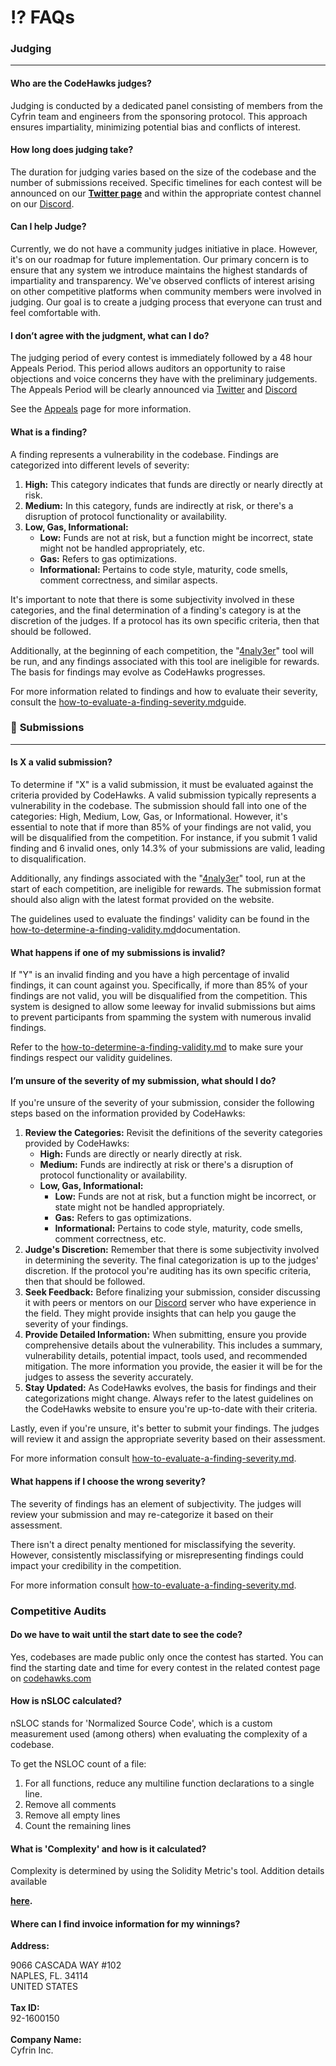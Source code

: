 # ⁉️ FAQs

### **Judging**

***

#### **Who are the CodeHawks judges?**

Judging is conducted by a dedicated panel consisting of members from the Cyfrin team and engineers from the sponsoring protocol. This approach ensures impartiality, minimizing potential bias and conflicts of interest.

#### **How long does judging take?**

The duration for judging varies based on the size of the codebase and the number of submissions received. Specific timelines for each contest will be announced on our [**Twitter page**](https://twitter.com/CodeHawks) and within the appropriate contest channel on our [Discord](https://discord.gg/cyfrin).

#### **Can I help Judge?**

Currently, we do not have a community judges initiative in place. However, it's on our roadmap for future implementation. Our primary concern is to ensure that any system we introduce maintains the highest standards of impartiality and transparency. We've observed conflicts of interest arising on other competitive platforms when community members were involved in judging. Our goal is to create a judging process that everyone can trust and feel comfortable with.

#### **I don’t agree with the judgment, what can I do?**

The judging period of every contest is immediately followed by a 48 hour Appeals Period. This period allows auditors an opportunity to raise objections and voice concerns they have with the preliminary judgements. The Appeals Period will be clearly announced via [Twitter](https://twitter.com/CodeHawks) and [Discord](https://discord.gg/cyfrin)

See the [Appeals](judging/appeals.md) page for more information.

#### **What is a finding?**

A finding represents a vulnerability in the codebase. Findings are categorized into different levels of severity:

1. **High:** This category indicates that funds are directly or nearly directly at risk.
2. **Medium:** In this category, funds are indirectly at risk, or there's a disruption of protocol functionality or availability.
3. **Low, Gas, Informational:**
   * **Low:** Funds are not at risk, but a function might be incorrect, state might not be handled appropriately, etc.
   * **Gas:** Refers to gas optimizations.
   * **Informational:** Pertains to code style, maturity, code smells, comment correctness, and similar aspects.

It's important to note that there is some subjectivity involved in these categories, and the final determination of a finding's category is at the discretion of the judges. If a protocol has its own specific criteria, then that should be followed.

Additionally, at the beginning of each competition, the "[4naly3er](https://github.com/Picodes/4naly3er)" tool will be run, and any findings associated with this tool are ineligible for rewards. The basis for findings may evolve as CodeHawks progresses.

For more information related to findings and how to evaluate their severity, consult the [how-to-evaluate-a-finding-severity.md](hawks-auditors/how-to-evaluate-a-finding-severity.md "mention")guide.

### 📃 **Submissions**

***

#### **Is X a valid submission?**

To determine if "X" is a valid submission, it must be evaluated against the criteria provided by CodeHawks. A valid submission typically represents a vulnerability in the codebase. The submission should fall into one of the categories: High, Medium, Low, Gas, or Informational. However, it's essential to note that if more than 85% of your findings are not valid, you will be disqualified from the competition. For instance, if you submit 1 valid finding and 6 invalid ones, only 14.3% of your submissions are valid, leading to disqualification.

Additionally, any findings associated with the "[4naly3er](https://github.com/Picodes/4naly3er)" tool, run at the start of each competition, are ineligible for rewards. The submission format should also align with the latest format provided on the website.

The guidelines used to evaluate the findings' validity can be found in the  [how-to-determine-a-finding-validity.md](hawks-auditors/how-to-determine-a-finding-validity.md "mention")documentation.

#### **What happens if one of my submissions is invalid?**

If "Y" is an invalid finding and you have a high percentage of invalid findings, it can count against you. Specifically, if more than 85% of your findings are not valid, you will be disqualified from the competition. This system is designed to allow some leeway for invalid submissions but aims to prevent participants from spamming the system with numerous invalid findings.

Refer to the [how-to-determine-a-finding-validity.md](hawks-auditors/how-to-determine-a-finding-validity.md "mention") to make sure your findings respect our validity guidelines.

#### **I’m unsure of the severity of my submission, what should I do?**

If you're unsure of the severity of your submission, consider the following steps based on the information provided by CodeHawks:

1. **Review the Categories:** Revisit the definitions of the severity categories provided by CodeHawks:
   * **High:** Funds are directly or nearly directly at risk.
   * **Medium:** Funds are indirectly at risk or there's a disruption of protocol functionality or availability.
   * **Low, Gas, Informational:**
     * **Low:** Funds are not at risk, but a function might be incorrect, or state might not be handled appropriately.
     * **Gas:** Refers to gas optimizations.
     * **Informational:** Pertains to code style, maturity, code smells, comment correctness, etc.
2. **Judge's Discretion:** Remember that there is some subjectivity involved in determining the severity. The final categorization is up to the judges' discretion. If the protocol you're auditing has its own specific criteria, then that should be followed.
3. **Seek Feedback:** Before finalizing your submission, consider discussing it with peers or mentors on our [Discord](https://discord.gg/cyfrin) server who have experience in the field. They might provide insights that can help you gauge the severity of your findings.
4. **Provide Detailed Information:** When submitting, ensure you provide comprehensive details about the vulnerability. This includes a summary, vulnerability details, potential impact, tools used, and recommended mitigation. The more information you provide, the easier it will be for the judges to assess the severity accurately.
5. **Stay Updated:** As CodeHawks evolves, the basis for findings and their categorizations might change. Always refer to the latest guidelines on the CodeHawks website to ensure you're up-to-date with their criteria.

Lastly, even if you're unsure, it's better to submit your findings. The judges will review it and assign the appropriate severity based on their assessment.

For more information consult [how-to-evaluate-a-finding-severity.md](hawks-auditors/how-to-evaluate-a-finding-severity.md "mention").

#### **What happens if I choose the wrong severity?**

The severity of findings has an element of subjectivity. The judges will review your submission and may re-categorize it based on their assessment.

There isn't a direct penalty mentioned for misclassifying the severity. However, consistently misclassifying or misrepresenting findings could impact your credibility in the competition.

For more information consult [how-to-evaluate-a-finding-severity.md](hawks-auditors/how-to-evaluate-a-finding-severity.md "mention").

### Competitive Audits

#### Do we have to wait until the start date to see the code?

Yes, codebases are made public only once the contest has started. You can find the starting date and time for every contest in the related contest page on [codehawks.com](https://codehawks.com)

#### How is nSLOC calculated?

nSLOC stands for 'Normalized Source Code', which is a custom measurement used (among others) when evaluating the complexity of a codebase.

To get the NSLOC count of a file:

1. For all functions, reduce any multiline function declarations to a single line.
2. Remove all comments
3. Remove all empty lines
4. Count the remaining lines

#### What is 'Complexity' and how is it calculated?

Complexity is determined by using the Solidity Metric's tool. Addition details available&#x20;

[**here**](https://marketplace.visualstudio.com/items?itemName=tintinweb.solidity-metrics\&ssr=false#overview)**.**

#### Where can I find invoice information for my winnings?

**Address:**

9066 CASCADA WAY #102\
NAPLES, FL. 34114\
UNITED STATES\
\
**Tax ID:**\
92-1600150\
\
**Company Name:**\
Cyfrin Inc.

